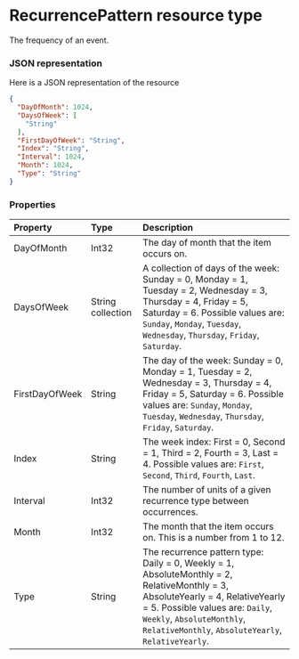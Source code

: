 # RecurrencePattern resource type

The frequency of an event.

### JSON representation

Here is a JSON representation of the resource

<!-- {
  "blockType": "resource",
  "optionalProperties": [

  ],
  "@odata.type": "microsoft.graph.RecurrencePattern"
}-->

```json
{
  "DayOfMonth": 1024,
  "DaysOfWeek": [
    "String"
  ],
  "FirstDayOfWeek": "String",
  "Index": "String",
  "Interval": 1024,
  "Month": 1024,
  "Type": "String"
}

```
### Properties
| Property	   | Type	|Description|
|:---------------|:--------|:----------|
|DayOfMonth|Int32|The day of month that the item occurs on.|
|DaysOfWeek|String collection|A collection of days of the week: Sunday = 0, Monday = 1, Tuesday = 2, Wednesday = 3, Thursday = 4, Friday = 5, Saturday = 6. Possible values are: `Sunday`, `Monday`, `Tuesday`, `Wednesday`, `Thursday`, `Friday`, `Saturday`.|
|FirstDayOfWeek|String|The day of the week: Sunday = 0, Monday = 1, Tuesday = 2, Wednesday = 3, Thursday = 4, Friday = 5, Saturday = 6. Possible values are: `Sunday`, `Monday`, `Tuesday`, `Wednesday`, `Thursday`, `Friday`, `Saturday`.|
|Index|String|The week index: First = 0, Second = 1, Third = 2, Fourth = 3, Last = 4. Possible values are: `First`, `Second`, `Third`, `Fourth`, `Last`.|
|Interval|Int32|The number of units of a given recurrence type between occurrences.|
|Month|Int32|The month that the item occurs on.  This is a number from 1 to 12.|
|Type|String|The recurrence pattern type: Daily = 0, Weekly = 1, AbsoluteMonthly = 2, RelativeMonthly = 3, AbsoluteYearly = 4, RelativeYearly = 5. Possible values are: `Daily`, `Weekly`, `AbsoluteMonthly`, `RelativeMonthly`, `AbsoluteYearly`, `RelativeYearly`.|

<!-- uuid: 0b0f2e50-3eae-4a7d-bb69-8dc1bfb4030c
2015-10-15 16:17:33 UTC -->
<!-- {
  "type": "#page.annotation",
  "description": "RecurrencePattern resource",
  "keywords": "",
  "section": "documentation",
  "tocPath": ""
}-->